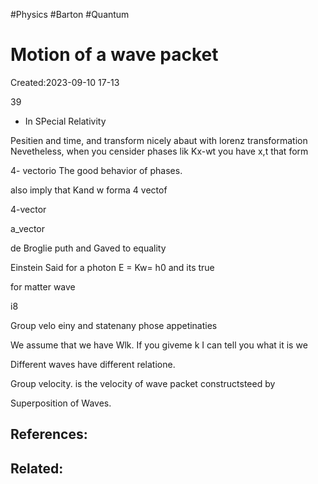 
#Physics #Barton #Quantum 
# Motion of a wave packet
Created:2023-09-10 17-13




39

* In SPecial Relativity

Pesitien and time, and transform nicely abaut with lorenz transformation Nevetheless, when you censider phases lik Kx-wt you have x,t that form

4- vectorio The good behavior of phases.

also imply that Kand w forma 4 vectof

4-vector

a_vector

de Broglie puth and Gaved to equality

Einstein Said for a photon E = Kw= h0 and its true

for matter wave

i8

Group velo einy and statenany phose appetinaties

We assume that we have Wlk. If you giveme k I can tell you what it is we

Different waves have different relatione.

Group velocity. is the velocity of wave packet constructsteed by

Superposition of Waves.


## References:

## Related: